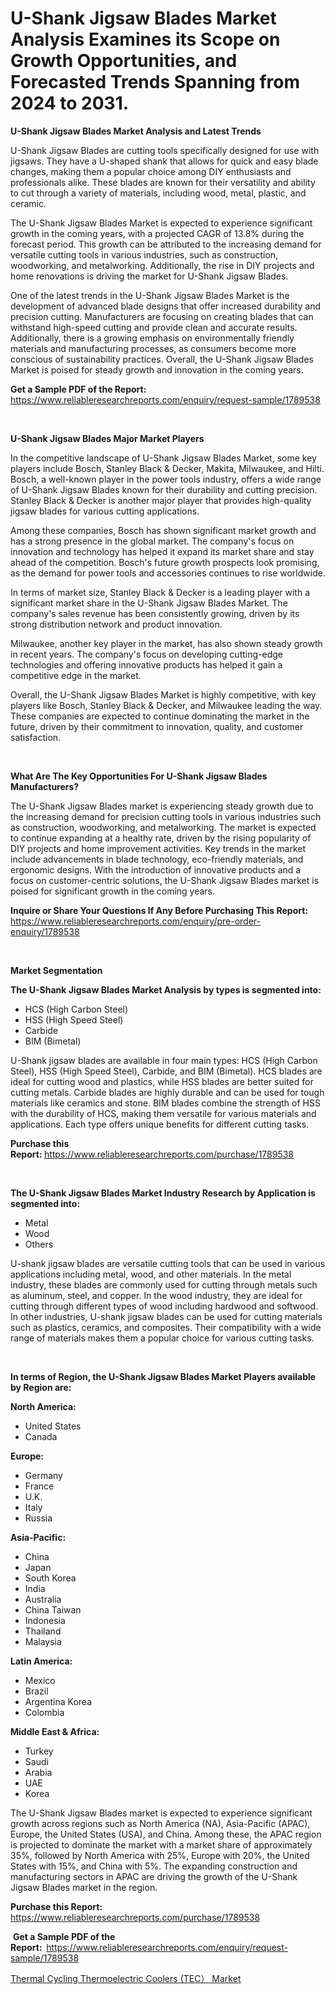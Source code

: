 <p><h1>U-Shank Jigsaw Blades Market Analysis Examines its Scope on Growth Opportunities, and Forecasted Trends Spanning from 2024 to 2031.</h1></p><p><strong>U-Shank Jigsaw Blades Market Analysis and Latest Trends</strong></p>
<p><p>U-Shank Jigsaw Blades are cutting tools specifically designed for use with jigsaws. They have a U-shaped shank that allows for quick and easy blade changes, making them a popular choice among DIY enthusiasts and professionals alike. These blades are known for their versatility and ability to cut through a variety of materials, including wood, metal, plastic, and ceramic.</p><p>The U-Shank Jigsaw Blades Market is expected to experience significant growth in the coming years, with a projected CAGR of 13.8% during the forecast period. This growth can be attributed to the increasing demand for versatile cutting tools in various industries, such as construction, woodworking, and metalworking. Additionally, the rise in DIY projects and home renovations is driving the market for U-Shank Jigsaw Blades.</p><p>One of the latest trends in the U-Shank Jigsaw Blades Market is the development of advanced blade designs that offer increased durability and precision cutting. Manufacturers are focusing on creating blades that can withstand high-speed cutting and provide clean and accurate results. Additionally, there is a growing emphasis on environmentally friendly materials and manufacturing processes, as consumers become more conscious of sustainability practices. Overall, the U-Shank Jigsaw Blades Market is poised for steady growth and innovation in the coming years.</p></p>
<p><strong>Get a Sample PDF of the Report:&nbsp;</strong> <a href="https://www.reliableresearchreports.com/enquiry/request-sample/1789538">https://www.reliableresearchreports.com/enquiry/request-sample/1789538</a></p>
<p>&nbsp;</p>
<p><strong>U-Shank Jigsaw Blades Major Market Players</strong></p>
<p><p>In the competitive landscape of U-Shank Jigsaw Blades Market, some key players include Bosch, Stanley Black & Decker, Makita, Milwaukee, and Hilti. Bosch, a well-known player in the power tools industry, offers a wide range of U-Shank Jigsaw Blades known for their durability and cutting precision. Stanley Black & Decker is another major player that provides high-quality jigsaw blades for various cutting applications. </p><p>Among these companies, Bosch has shown significant market growth and has a strong presence in the global market. The company's focus on innovation and technology has helped it expand its market share and stay ahead of the competition. Bosch's future growth prospects look promising, as the demand for power tools and accessories continues to rise worldwide.</p><p>In terms of market size, Stanley Black & Decker is a leading player with a significant market share in the U-Shank Jigsaw Blades Market. The company's sales revenue has been consistently growing, driven by its strong distribution network and product innovation.</p><p>Milwaukee, another key player in the market, has also shown steady growth in recent years. The company's focus on developing cutting-edge technologies and offering innovative products has helped it gain a competitive edge in the market.</p><p>Overall, the U-Shank Jigsaw Blades Market is highly competitive, with key players like Bosch, Stanley Black & Decker, and Milwaukee leading the way. These companies are expected to continue dominating the market in the future, driven by their commitment to innovation, quality, and customer satisfaction.</p></p>
<p>&nbsp;</p>
<p><strong>What Are The Key Opportunities For U-Shank Jigsaw Blades Manufacturers?</strong></p>
<p><p>The U-Shank Jigsaw Blades market is experiencing steady growth due to the increasing demand for precision cutting tools in various industries such as construction, woodworking, and metalworking. The market is expected to continue expanding at a healthy rate, driven by the rising popularity of DIY projects and home improvement activities. Key trends in the market include advancements in blade technology, eco-friendly materials, and ergonomic designs. With the introduction of innovative products and a focus on customer-centric solutions, the U-Shank Jigsaw Blades market is poised for significant growth in the coming years.</p></p>
<p><strong>Inquire or Share Your Questions If Any Before Purchasing This Report:</strong> <a href="https://www.reliableresearchreports.com/enquiry/pre-order-enquiry/1789538">https://www.reliableresearchreports.com/enquiry/pre-order-enquiry/1789538</a></p>
<p>&nbsp;</p>
<p><strong>Market Segmentation</strong></p>
<p><strong>The U-Shank Jigsaw Blades Market Analysis by types is segmented into:</strong></p>
<p><ul><li>HCS (High Carbon Steel)</li><li>HSS (High Speed Steel)</li><li>Carbide</li><li>BIM (Bimetal)</li></ul></p>
<p><p>U-Shank jigsaw blades are available in four main types: HCS (High Carbon Steel), HSS (High Speed Steel), Carbide, and BIM (Bimetal). HCS blades are ideal for cutting wood and plastics, while HSS blades are better suited for cutting metals. Carbide blades are highly durable and can be used for tough materials like ceramics and stone. BIM blades combine the strength of HSS with the durability of HCS, making them versatile for various materials and applications. Each type offers unique benefits for different cutting tasks.</p></p>
<p><strong>Purchase this Report:&nbsp;</strong><a href="https://www.reliableresearchreports.com/purchase/1789538">https://www.reliableresearchreports.com/purchase/1789538</a></p>
<p>&nbsp;</p>
<p><strong>The U-Shank Jigsaw Blades Market Industry Research by Application is segmented into:</strong></p>
<p><ul><li>Metal</li><li>Wood</li><li>Others</li></ul></p>
<p><p>U-shank jigsaw blades are versatile cutting tools that can be used in various applications including metal, wood, and other materials. In the metal industry, these blades are commonly used for cutting through metals such as aluminum, steel, and copper. In the wood industry, they are ideal for cutting through different types of wood including hardwood and softwood. In other industries, U-shank jigsaw blades can be used for cutting materials such as plastics, ceramics, and composites. Their compatibility with a wide range of materials makes them a popular choice for various cutting tasks.</p></p>
<p>&nbsp;</p>
<p><strong>In terms of Region, the U-Shank Jigsaw Blades Market Players available by Region are:</strong></p>
<p>
    <p> <strong> North America: </strong>
        <ul>
            <li>United States</li>
            <li>Canada</li>
        </ul>
        </p> 
    <p> <strong> Europe: </strong>
        <ul>
            <li>Germany</li>
            <li>France</li>
            <li>U.K.</li>
            <li>Italy</li>
            <li>Russia</li>
        </ul>
        </p> 
    <p> <strong> Asia-Pacific: </strong>
        <ul>
            <li>China</li>
            <li>Japan</li>
            <li>South Korea</li>
            <li>India</li>
            <li>Australia</li>
            <li>China Taiwan</li>
            <li>Indonesia</li>
            <li>Thailand</li>
            <li>Malaysia</li>
        </ul>
        </p> 
    <p> <strong> Latin America: </strong>
        <ul>
            <li>Mexico</li>
            <li>Brazil</li>
            <li>Argentina Korea</li>
            <li>Colombia</li>
        </ul>
        </p> 
    <p> <strong> Middle East & Africa: </strong>
        <ul>
            <li>Turkey</li>
            <li>Saudi</li>
            <li>Arabia</li>
            <li>UAE</li>
            <li>Korea</li>
        </ul>
    </p>
    </p>
<p><p>The U-Shank Jigsaw Blades market is expected to experience significant growth across regions such as North America (NA), Asia-Pacific (APAC), Europe, the United States (USA), and China. Among these, the APAC region is projected to dominate the market with a market share of approximately 35%, followed by North America with 25%, Europe with 20%, the United States with 15%, and China with 5%. The expanding construction and manufacturing sectors in APAC are driving the growth of the U-Shank Jigsaw Blades market in the region.</p></p>
<p><strong>Purchase this Report: </strong><a href="https://www.reliableresearchreports.com/purchase/1789538">https://www.reliableresearchreports.com/purchase/1789538</a></p>
<p>&nbsp;<strong>Get a Sample PDF of the Report:&nbsp;&nbsp;</strong><a href="https://www.reliableresearchreports.com/enquiry/request-sample/1789538">https://www.reliableresearchreports.com/enquiry/request-sample/1789538</a></p>
<p><strong></strong></p>
<p><p><a href="https://github.com/gdfhhhj/Market-Research-Report-List-3/blob/main/thermal-cycling-thermoelectric-coolers-tec-market.md">Thermal Cycling Thermoelectric Coolers (TEC） Market</a></p></p>
